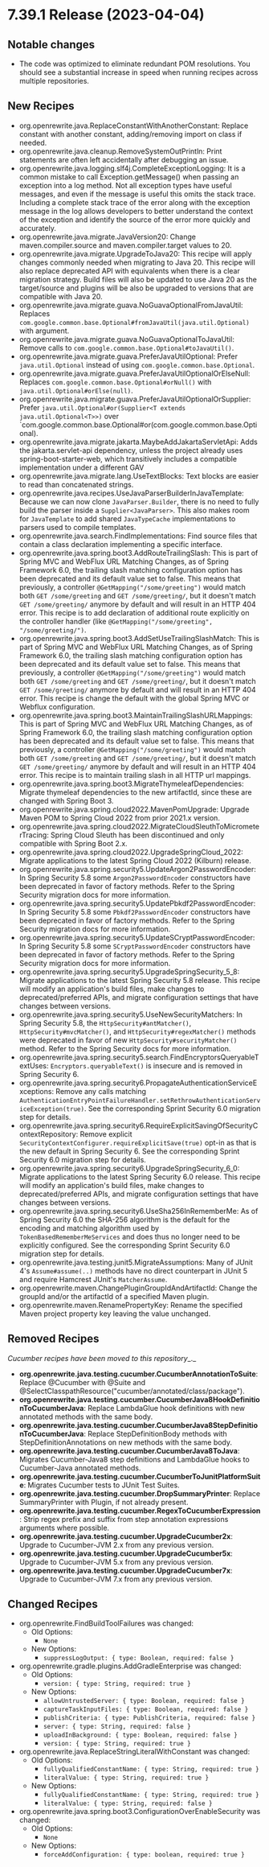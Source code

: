 # 7.39.1 Release (2023-04-04)

## Notable changes

* The code was optimized to eliminate redundant POM resolutions. You should see a substantial increase in speed when running recipes across multiple repositories.

## New Recipes

* org.openrewrite.java.ReplaceConstantWithAnotherConstant: Replace constant with another constant, adding/removing import on class if needed.
* org.openrewrite.java.cleanup.RemoveSystemOutPrintln: Print statements are often left accidentally after debugging an issue.
* org.openrewrite.java.logging.slf4j.CompleteExceptionLogging: It is a common mistake to call Exception.getMessage() when passing an exception into a log method. Not all exception types have useful messages, and even if the message is useful this omits the stack trace. Including a complete stack trace of the error along with the exception message in the log allows developers to better understand the context of the exception and identify the source of the error more quickly and accurately.
* org.openrewrite.java.migrate.JavaVersion20: Change maven.compiler.source and maven.compiler.target values to 20.
* org.openrewrite.java.migrate.UpgradeToJava20: This recipe will apply changes commonly needed when migrating to Java 20. This recipe will also replace deprecated API with equivalents when there is a clear migration strategy. Build files will also be updated to use Java 20 as the target/source and plugins will be also be upgraded to versions that are compatible with Java 20.
* org.openrewrite.java.migrate.guava.NoGuavaOptionalFromJavaUtil: Replaces `com.google.common.base.Optional#fromJavaUtil(java.util.Optional)` with argument.
* org.openrewrite.java.migrate.guava.NoGuavaOptionalToJavaUtil: Remove calls to `com.google.common.base.Optional#toJavaUtil()`.
* org.openrewrite.java.migrate.guava.PreferJavaUtilOptional: Prefer `java.util.Optional` instead of using `com.google.common.base.Optional`.
* org.openrewrite.java.migrate.guava.PreferJavaUtilOptionalOrElseNull: Replaces `com.google.common.base.Optional#orNull()` with `java.util.Optional#orElse(null)`.
* org.openrewrite.java.migrate.guava.PreferJavaUtilOptionalOrSupplier: Prefer `java.util.Optional#or(Supplier<T extends java.util.Optional<T>>)` over \`com.google.common.base.Optional#or(com.google.common.base.Optional).
* org.openrewrite.java.migrate.jakarta.MaybeAddJakartaServletApi: Adds the jakarta.servlet-api dependency, unless the project already uses spring-boot-starter-web, which transitively includes a compatible implementation under a different GAV
* org.openrewrite.java.migrate.lang.UseTextBlocks: Text blocks are easier to read than concatenated strings.
* org.openrewrite.java.recipes.UseJavaParserBuilderInJavaTemplate: Because we can now clone `JavaParser.Builder`, there is no need to fully build the parser inside a `Supplier<JavaParser>`. This also makes room for `JavaTemplate` to add shared `JavaTypeCache` implementations to parsers used to compile templates.
* org.openrewrite.java.search.FindImplementations: Find source files that contain a class declaration implementing a specific interface.
* org.openrewrite.java.spring.boot3.AddRouteTrailingSlash: This is part of Spring MVC and WebFlux URL Matching Changes, as of Spring Framework 6.0, the trailing slash matching configuration option has been deprecated and its default value set to false. This means that previously, a controller `@GetMapping("/some/greeting")` would match both `GET /some/greeting` and `GET /some/greeting/`, but it doesn't match `GET /some/greeting/` anymore by default and will result in an HTTP 404 error. This recipe is to add declaration of additional route explicitly on the controller handler (like `@GetMapping("/some/greeting", "/some/greeting/")`.
* org.openrewrite.java.spring.boot3.AddSetUseTrailingSlashMatch: This is part of Spring MVC and WebFlux URL Matching Changes, as of Spring Framework 6.0, the trailing slash matching configuration option has been deprecated and its default value set to false. This means that previously, a controller `@GetMapping("/some/greeting")` would match both `GET /some/greeting` and `GET /some/greeting/`, but it doesn't match `GET /some/greeting/` anymore by default and will result in an HTTP 404 error. This recipe is change the default with the global Spring MVC or Webflux configuration.
* org.openrewrite.java.spring.boot3.MaintainTrailingSlashURLMappings: This is part of Spring MVC and WebFlux URL Matching Changes, as of Spring Framework 6.0, the trailing slash matching configuration option has been deprecated and its default value set to false. This means that previously, a controller `@GetMapping("/some/greeting")` would match both `GET /some/greeting` and `GET /some/greeting/`, but it doesn't match `GET /some/greeting/` anymore by default and will result in an HTTP 404 error. This recipe is to maintain trailing slash in all HTTP url mappings.
* org.openrewrite.java.spring.boot3.MigrateThymeleafDependencies: Migrate thymeleaf dependencies to the new artifactId, since these are changed with Spring Boot 3.
* org.openrewrite.java.spring.cloud2022.MavenPomUpgrade: Upgrade Maven POM to Spring Cloud 2022 from prior 2021.x version.
* org.openrewrite.java.spring.cloud2022.MigrateCloudSleuthToMicrometerTracing: Spring Cloud Sleuth has been discontinued and only compatible with Spring Boot 2.x.
* org.openrewrite.java.spring.cloud2022.UpgradeSpringCloud\_2022: Migrate applications to the latest Spring Cloud 2022 (Kilburn) release.
* org.openrewrite.java.spring.security5.UpdateArgon2PasswordEncoder: In Spring Security 5.8 some `Argon2PasswordEncoder` constructors have been deprecated in favor of factory methods. Refer to the Spring Security migration docs for more information.
* org.openrewrite.java.spring.security5.UpdatePbkdf2PasswordEncoder: In Spring Security 5.8 some `Pbkdf2PasswordEncoder` constructors have been deprecated in favor of factory methods. Refer to the Spring Security migration docs for more information.
* org.openrewrite.java.spring.security5.UpdateSCryptPasswordEncoder: In Spring Security 5.8 some `SCryptPasswordEncoder` constructors have been deprecated in favor of factory methods. Refer to the Spring Security migration docs for more information.
* org.openrewrite.java.spring.security5.UpgradeSpringSecurity\_5\_8: Migrate applications to the latest Spring Security 5.8 release. This recipe will modify an application's build files, make changes to deprecated/preferred APIs, and migrate configuration settings that have changes between versions.
* org.openrewrite.java.spring.security5.UseNewSecurityMatchers: In Spring Security 5.8, the `HttpSecurity#antMatcher()`, `HttpSecurity#mvcMatcher()`, and `HttpSecurity#regexMatcher()` methods were deprecated in favor of new `HttpSecurity#securityMatcher()` method. Refer to the Spring Security docs for more information.
* org.openrewrite.java.spring.security5.search.FindEncryptorsQueryableTextUses: `Encryptors.queryableText()` is insecure and is removed in Spring Security 6.
* org.openrewrite.java.spring.security6.PropagateAuthenticationServiceExceptions: Remove any calls matching `AuthenticationEntryPointFailureHandler.setRethrowAuthenticationServiceException(true)`. See the corresponding Sprint Security 6.0 migration step for details.
* org.openrewrite.java.spring.security6.RequireExplicitSavingOfSecurityContextRepository: Remove explicit `SecurityContextConfigurer.requireExplicitSave(true)` opt-in as that is the new default in Spring Security 6. See the corresponding Sprint Security 6.0 migration step for details.
* org.openrewrite.java.spring.security6.UpgradeSpringSecurity\_6\_0: Migrate applications to the latest Spring Security 6.0 release. This recipe will modify an application's build files, make changes to deprecated/preferred APIs, and migrate configuration settings that have changes between versions.
* org.openrewrite.java.spring.security6.UseSha256InRememberMe: As of Spring Security 6.0 the SHA-256 algorithm is the default for the encoding and matching algorithm used by `TokenBasedRememberMeServices` and does thus no longer need to be explicitly configured. See the corresponding Sprint Security 6.0 migration step for details.
* org.openrewrite.java.testing.junit5.MigrateAssumptions: Many of JUnit 4's `Assume#assume(..)` methods have no direct counterpart in JUnit 5 and require Hamcrest JUnit's `MatcherAssume`.
* org.openrewrite.maven.ChangePluginGroupIdAndArtifactId: Change the groupId and/or the artifactId of a specified Maven plugin.
* org.openrewrite.maven.RenamePropertyKey: Rename the specified Maven project property key leaving the value unchanged.

## Removed Recipes

_Cucumber recipes have been moved to_ _this repository__._

* **org.openrewrite.java.testing.cucumber.CucumberAnnotationToSuite**: Replace @Cucumber with @Suite and @SelectClasspathResource("cucumber/annotated/class/package").
* **org.openrewrite.java.testing.cucumber.CucumberJava8HookDefinitionToCucumberJava**: Replace LambdaGlue hook definitions with new annotated methods with the same body.
* **org.openrewrite.java.testing.cucumber.CucumberJava8StepDefinitionToCucumberJava**: Replace StepDefinitionBody methods with StepDefinitionAnnotations on new methods with the same body.
* **org.openrewrite.java.testing.cucumber.CucumberJava8ToJava**: Migrates Cucumber-Java8 step definitions and LambdaGlue hooks to Cucumber-Java annotated methods.
* **org.openrewrite.java.testing.cucumber.CucumberToJunitPlatformSuite**: Migrates Cucumber tests to JUnit Test Suites.
* **org.openrewrite.java.testing.cucumber.DropSummaryPrinter**: Replace SummaryPrinter with Plugin, if not already present.
* **org.openrewrite.java.testing.cucumber.RegexToCucumberExpression**: Strip regex prefix and suffix from step annotation expressions arguments where possible.
* **org.openrewrite.java.testing.cucumber.UpgradeCucumber2x**: Upgrade to Cucumber-JVM 2.x from any previous version.
* **org.openrewrite.java.testing.cucumber.UpgradeCucumber5x**: Upgrade to Cucumber-JVM 5.x from any previous version.
* **org.openrewrite.java.testing.cucumber.UpgradeCucumber7x**: Upgrade to Cucumber-JVM 7.x from any previous version.

## Changed Recipes

* org.openrewrite.FindBuildToolFailures was changed:
  * Old Options:
    * `None`
  * New Options:
    * `suppressLogOutput: { type: Boolean, required: false }`
* org.openrewrite.gradle.plugins.AddGradleEnterprise was changed:
  * Old Options:
    * `version: { type: String, required: true }`
  * New Options:
    * `allowUntrustedServer: { type: Boolean, required: false }`
    * `captureTaskInputFiles: { type: Boolean, required: false }`
    * `publishCriteria: { type: PublishCriteria, required: false }`
    * `server: { type: String, required: false }`
    * `uploadInBackground: { type: Boolean, required: false }`
    * `version: { type: String, required: true }`
* org.openrewrite.java.ReplaceStringLiteralWithConstant was changed:
  * Old Options:
    * `fullyQualifiedConstantName: { type: String, required: true }`
    * `literalValue: { type: String, required: true }`
  * New Options:
    * `fullyQualifiedConstantName: { type: String, required: true }`
    * `literalValue: { type: String, required: false }`
* org.openrewrite.java.spring.boot3.ConfigurationOverEnableSecurity was changed:
  * Old Options:
    * `None`
  * New Options:
    * `forceAddConfiguration: { type: boolean, required: true }`
